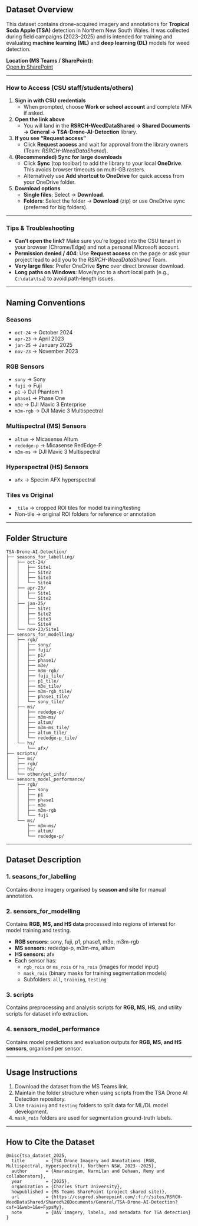 ## Dataset Overview

This dataset contains drone-acquired imagery and annotations for **Tropical Soda Apple (TSA)** detection in Northern New South Wales. It was collected during field campaigns (2023–2025) and is intended for training and evaluating **machine learning (ML)** and **deep learning (DL)** models for weed detection.

**Location (MS Teams / SharePoint):**  
[Open in SharePoint](https://csuprod.sharepoint.com/:f:/r/sites/RSRCH-WeedDataShared/Shared%20Documents/General/TSA-Drone-AI-Detection?csf=1&web=1&e=FypsMy)

---

### How to Access (CSU staff/students/others)

1. **Sign in with CSU credentials**
   - When prompted, choose **Work or school account** and complete MFA if asked.
2. **Open the link above**
   - You will land in the **RSRCH-WeedDataShared → Shared Documents → General → TSA-Drone-AI-Detection** library.
3. **If you see “Request access”**
   - Click **Request access** and wait for approval from the library owners (Team: *RSRCH-WeedDataShared*).
4. **(Recommended) Sync for large downloads**
   - Click **Sync** (top toolbar) to add the library to your local **OneDrive**. This avoids browser timeouts on multi-GB rasters.
   - Alternatively use **Add shortcut to OneDrive** for quick access from your OneDrive folder.
5. **Download options**
   - **Single files**: Select → **Download**.
   - **Folders**: Select the folder → **Download** (zip) or use OneDrive sync (preferred for big folders).

---

### Tips & Troubleshooting

- **Can’t open the link?** Make sure you’re logged into the CSU tenant in your browser (Chrome/Edge) and not a personal Microsoft account.
- **Permission denied / 404**: Use **Request access** on the page or ask your project lead to add you to the *RSRCH-WeedDataShared* Team.
- **Very large files**: Prefer OneDrive **Sync** over direct browser download.
- **Long paths on Windows**: Move/sync to a short local path (e.g., `C:\data\tsa`) to avoid path-length issues.

---
## Naming Conventions

### Seasons
- `oct-24` → October 2024  
- `apr-23` → April 2023  
- `jan-25` → January 2025  
- `nov-23` → November 2023  

### RGB Sensors
- `sony` → Sony  
- `fuji` → Fuji   
- `p1` → DJI Phantom 1  
- `phase1` → Phase One  
- `m3e` → DJI Mavic 3 Enterprise
- `m3m-rgb` → DJI Mavic 3 Multispectral  

### Multispectral (MS) Sensors
- `altum` → Micasense Altum  
- `rededge-p` → Micasense RedEdge-P
- `m3m-ms` → DJI Mavic 3 Multispectral

### Hyperspectral (HS) Sensors
- `afx` → Specim AFX hyperspectral  

### Tiles vs Original
- `_tile` → cropped ROI tiles for model training/testing  
- Non-tile → original ROI folders for reference or annotation
---

## Folder Structure

```
TSA-Drone-AI-Detection/
├── seasons_for_labelling/
│   ├── oct-24/
│   │   ├── Site1
│   │   ├── Site2
│   │   ├── Site3
│   │   └── Site4
│   ├── apr-23/
│   │   ├── Site1
│   │   └── Site2
│   ├── jan-25/
│   │   ├── Site1
│   │   ├── Site2
│   │   ├── Site3
│   │   └── Site4
│   └── nov-23/Site1
├── sensors_for_modelling/
│   ├── rgb/
│   │   ├── sony/
│   │   ├── fuji/
│   │   ├── p1/
│   │   ├── phase1/
│   │   ├── m3e/
│   │   ├── m3m-rgb/
│   │   ├── fuji_tile/
│   │   ├── p1_tile/
│   │   ├── m3e_tile/
│   │   ├── m3m-rgb_tile/
│   │   ├── phase1_tile/
│   │   └── sony_tile/
│   ├── ms/
│   │   ├── rededge-p/
│   │   ├── m3m-ms/
│   │   ├── altum/
│   │   ├── m3m-ms_tile/
│   │   ├── altum_tile/
│   │   └── rededge-p_tile/
│   └── hs/
│       └── afx/
├── scripts/
│   ├── ms/
│   ├── rgb/
│   ├── hs/
│   └── other/get_info/
└── sensors_model_performance/
    ├── rgb/
    │   ├── sony
    │   ├── p1
    │   ├── phase1
    │   ├── m3e
    │   ├── m3m-rgb
    │   └── fuji
    └── ms/
        ├── m3m-ms/
        ├── altum/
        └── rededge-p/
```

---

## Dataset Description

### 1. seasons_for_labelling
Contains drone imagery organised by **season and site** for manual annotation.

### 2. sensors_for_modelling
Contains **RGB, MS, and HS data** processed into regions of interest for model training and testing.  

- **RGB sensors:** sony, fuji, p1, phase1, m3e, m3m-rgb  
- **MS sensors:** rededge-p, m3m-ms, altum  
- **HS sensors:** afx  
- Each sensor has:  
  - `rgb_rois` or `ms_rois` or `hs_rois` (images for model input)  
  - `mask_rois` (binary masks for training segmentation models)  
  - Subfolders: `all`, `training`, `testing`  

### 3. scripts
Contains preprocessing and analysis scripts for **RGB, MS, HS**, and utility scripts for dataset info extraction.

### 4. sensors_model_performance
Contains model predictions and evaluation outputs for **RGB, MS, and HS sensors**, organised per sensor.

---

## Usage Instructions
1. Download the dataset from the MS Teams link.  
2. Maintain the folder structure when using scripts from the TSA Drone AI Detection repository.  
3. Use `training` and `testing` folders to split data for ML/DL model development.  
4. `mask_rois` folders are used for segmentation ground-truth labels.  

---

## How to Cite the Dataset
```
@misc{tsa_dataset_2025,
  title        = {TSA Drone Imagery and Annotations (RGB, Multispectral, Hyperspectral), Northern NSW, 2023--2025},
  author       = {Amarasingam, Narmilan and Dehaan, Remy and collaborators},
  year         = {2025},
  organization = {Charles Sturt University},
  howpublished = {MS Teams SharePoint (project shared site)},
  url          = {https://csuprod.sharepoint.com/:f:/r/sites/RSRCH-WeedDataShared/Shared%20Documents/General/TSA-Drone-AI-Detection?csf=1&web=1&e=FypsMy},
  note         = {UAV imagery, labels, and metadata for TSA detection}
}

```

